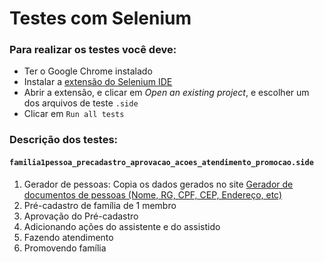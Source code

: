 ﻿# Testes com Selenium

### Para realizar os testes você deve:

- Ter o Google Chrome instalado
- Instalar a [extensão do Selenium IDE](https://chrome.google.com/webstore/detail/selenium-ide/mooikfkahbdckldjjndioackbalphokd)
- Abrir a extensão, e clicar em *Open an existing project*, e escolher um dos arquivos de teste `.side`
- Clicar em `Run all tests`

### Descrição dos testes:

#### `familia1pessoa_precadastro_aprovacao_acoes_atendimento_promocao.side`

 1. Gerador de pessoas: Copia os dados gerados no site [Gerador de documentos de pessoas (Nome, RG, CPF, CEP, Endereço, etc)](https://www.4devs.com.br/gerador_de_pessoas)
 2. Pré-cadastro de família de 1 membro
 3. Aprovação do Pré-cadastro
 4. Adicionando ações do assistente e do assistido
 5. Fazendo atendimento
 6. Promovendo família
